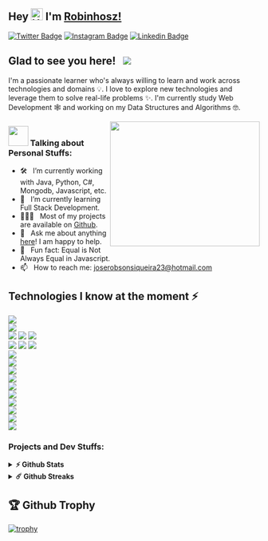 
 ## Hey <img src='https://qpluspicture.oss-cn-beijing.aliyuncs.com/6LjjQA/Hi.gif' alt='Hi' width="24"/>  I'm [Robinhosz!](https://github.com/robinhosz/)
[![Twitter Badge](https://img.shields.io/badge/-Twitter-00acee?style=flat-square&logo=Twitter&logoColor=white)](https://twitter.com/fireesz)
[![Instagram Badge](https://img.shields.io/badge/-Instagram-e4405f?style=flat-square&logo=Instagram&logoColor=white)](https://instagram.com/robzin12/)
[![Linkedin Badge](https://img.shields.io/badge/-Linkedin-0088cc?style=flat-square&logo=Linkedin&logoColor=white)](https://www.linkedin.com/in/jos%C3%A9-robson-52b0bb208/)

## Glad to see you here! &nbsp; ![](https://visitor-badge.glitch.me/badge?page_id=robinhosz.robinhosz&style=flat-square&color=0088cc)
I'm a passionate learner who's always willing to learn and work across technologies and domains 💡. I love to explore new technologies and leverage them to solve real-life problems ✨. I'm currently study Web Development 🕸️ and working on my Data Structures and Algorithms 🤓.

<img align="right" height="250" width="300" alt="" src="https://media.giphy.com/media/SWoSkN6DxTszqIKEqv/giphy.gif">
 
 ### <img src="https://media.giphy.com/media/VgCDAzcKvsR6OM0uWg/giphy.gif" width="40"> Talking about Personal Stuffs:
 
- 🛠 &nbsp; I’m currently working with Java, Python, C#, <br /> Mongodb, Javascript, etc.           
- 🚀 &nbsp; I’m currently learning Full Stack Development.
- 👨🏻‍💻 &nbsp; Most of my projects are available on [Github](https://github.com/robinhosz?tab=repositories).
- 💬 &nbsp; Ask me about anything [here](https://portfoliojrsz.herokuapp.com/)! I am happy to help.
- 👾 &nbsp; Fun fact: Equal is Not Always Equal in Javascript.
- 📫 &nbsp; How to reach me: joserobsonsiqueira23@hotmail.com

  
## Technologies I know at the moment ⚡
<p align="left">
  <img src="https://img.shields.io/badge/%20-Node.js-000000?style=flat-square&logo=Node.js" /> <br /> 
  <img src="https://img.shields.io/badge/%20-Discord.js-000000?style=flat-square&logo=Discord" /> <br />
  <img src="https://img.shields.io/badge/%20-HTML5-000000?style=flat-square&logo=HTML5" /> 
  <img src="https://img.shields.io/badge/JavaScript-000000?style=flat-square&logo=javascript&logoColor=yellow" /> 
  <img src="https://img.shields.io/badge/%20-CSS3-000000?style=flat-square&logo=CSS3" /> <br/>
  <img src="https://img.shields.io/badge/%20-Python-000000?style=flat-square&logo=Python" /> 
  <img src="https://img.shields.io/badge/Django-000000?style=flat-square&logo=django&logoColor=white" \>
  <img src="https://img.shields.io/badge/%20-Flask-000000?style=flat-square&logo=Flask" /> <br />
  <img src="https://img.shields.io/badge/%20-C++-000000?style=flat-square&logo=C%2B%2B" /> <br />
  <img src="https://img.shields.io/badge/%20-C%23-000000?style=flat-square&logo=C%20Sharp" /> <br /> 
  <img src="https://img.shields.io/badge/%20-Java 💛-000000?style=flat-square&logo=Java" /> <br /> 
  <img src="https://img.shields.io/badge/%20-JDA-000000?style=flat-square&logo=Discord" /> <br />
  <img src="https://img.shields.io/badge/%20-Spring Boot-000000?style=flat-square&logo=Spring%20Boot" /> <br />
  <img src="https://img.shields.io/badge/%20-Maven-000000?style=flat-square&logo=Apache%20Maven" /> <br /> 
  <img src="https://img.shields.io/badge/%20-Gradle-000000?style=flat-square&logo=Gradle" /> <br /> 
  <img src="https://img.shields.io/badge/%20-MongoDB-000000?style=flat-square&logo=MongoDB" /> <br />
  <img src="https://img.shields.io/badge/%20-MySQL-000000?style=flat-square&logo=MySQL" /> <br /> 
  <img src="https://img.shields.io/badge/%20-Git-000000?style=flat-square&logo=Git" /> <br />
</p>

 ### Projects and Dev Stuffs:

<details>	
  <summary><b>⚡ Github Stats</b></summary>

  <br />
  <img height="180em" src="https://github-readme-stats.vercel.app/api?username=robinhosz&show_icons=true&hide_border=true&&count_private=true&include_all_commits=true" />
  <img height="180em" src="https://github-readme-stats.vercel.app/api/top-langs/?username=robinhosz&exclude_repo=KNN-Image-Classification&show_icons=true&hide_border=true&layout=compact&langs_count=8"/>
</details>

<details>	
  <summary><b>☄️ Github Streaks</b></summary>

  <br />
  <img height="180em" src="https://github-readme-streak-stats.herokuapp.com/?user=robinhosz&hide_border=true" />
</details>


<h2> 🏆 Github Trophy </h2>

[![trophy](https://github-profile-trophy.vercel.app/?username=robinhos&theme=onedark)](https://github.com/robinhos/github-profile-trophy)
